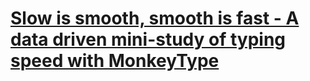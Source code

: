 # [Slow is smooth, smooth is fast - A data driven mini-study of typing speed with MonkeyType](Summary.ipynb)

